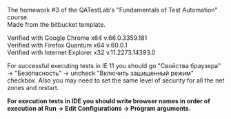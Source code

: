 The homework #3 of the QATestLab's "Fundamentals of Test Automation" course. <br>
Made from the bitbucket template.<p>

Verified with Google Chrome x64 v.66.0.3359.181 <br>
Verified with Firefox Quantum x64 v.60.0.1 <br>
Verified with Internet Explorer x32 v.11.2273.14393.0 <p>

For successful executing tests in IE 11 you should go "Свойства браузера" -> "Безопасность" -> uncheck "Включить защищенный режим" checkbox. Also you may need to set the same level of security for all the net zones and restart.<p>

<strong>For execution tests in IDE you should write browser names in order of execution at Run -> Edit Configurations -> Program arguments.</strong>
